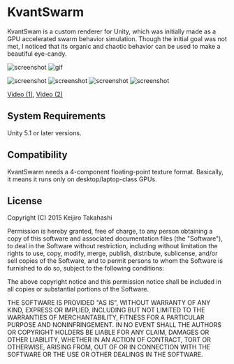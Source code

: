 KvantSwarm
==========

KvantSwam is a custom renderer for Unity, which was initially made as a GPU
accelerated swarm behavior simulation. Though the initial goal was not met,
I noticed that its organic and chaotic behavior can be used to make a
beautiful eye-candy.

![screenshot](https://40.media.tumblr.com/bb322993f5302cadbbcc592814084c3b/tumblr_ns5l0dhXeS1qio469o1_400.png)
![gif](http://33.media.tumblr.com/8ff4a0660a1eaaba3c3bae185f8aa6fb/tumblr_ns5knxUlUL1qio469o1_400.gif)

![screenshot](http://41.media.tumblr.com/11c9e90cc322a00b3a07310e698ac0b2/tumblr_nrw65sbPnV1qio469o1_400.png)
![screenshot](http://40.media.tumblr.com/1167cd3c10386ff573bff8043b7be6bb/tumblr_nrw65sbPnV1qio469o2_400.png)
![screenshot](http://41.media.tumblr.com/462f5a6595ff3148711dd57bcc3cc3bc/tumblr_nrw65sbPnV1qio469o3_400.png)
![screenshot](http://41.media.tumblr.com/44a85e56644b01772696cad16755539f/tumblr_nrw65sbPnV1qio469o4_400.png)

[Video (1)](https://vimeo.com/134624419), [Video (2)](https://vimeo.com/134149333)

System Requirements
-------------------

Unity 5.1 or later versions.

Compatibility
-------------

KvantSwarm needs a 4-component floating-point texture format. Basically, it
means it runs only on desktop/laptop-class GPUs.

License
-------

Copyright (C) 2015 Keijiro Takahashi

Permission is hereby granted, free of charge, to any person obtaining a copy of
this software and associated documentation files (the "Software"), to deal in
the Software without restriction, including without limitation the rights to
use, copy, modify, merge, publish, distribute, sublicense, and/or sell copies of
the Software, and to permit persons to whom the Software is furnished to do so,
subject to the following conditions:

The above copyright notice and this permission notice shall be included in all
copies or substantial portions of the Software.

THE SOFTWARE IS PROVIDED "AS IS", WITHOUT WARRANTY OF ANY KIND, EXPRESS OR
IMPLIED, INCLUDING BUT NOT LIMITED TO THE WARRANTIES OF MERCHANTABILITY, FITNESS
FOR A PARTICULAR PURPOSE AND NONINFRINGEMENT. IN NO EVENT SHALL THE AUTHORS OR
COPYRIGHT HOLDERS BE LIABLE FOR ANY CLAIM, DAMAGES OR OTHER LIABILITY, WHETHER
IN AN ACTION OF CONTRACT, TORT OR OTHERWISE, ARISING FROM, OUT OF OR IN
CONNECTION WITH THE SOFTWARE OR THE USE OR OTHER DEALINGS IN THE SOFTWARE.
